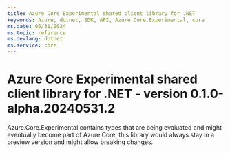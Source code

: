 ```yaml
---
title: Azure Core Experimental shared client library for .NET
keywords: Azure, dotnet, SDK, API, Azure.Core.Experimental, core
ms.date: 05/31/2024
ms.topic: reference
ms.devlang: dotnet
ms.service: core
---
```

# Azure Core Experimental shared client library for .NET - version 0.1.0-alpha.20240531.2 


Azure.Core.Experimental contains types that are being evaluated and might eventually become part of Azure.Core, this library would always stay in a preview version and might allow breaking changes.

